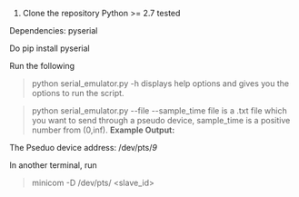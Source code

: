1. Clone the repository
Python >= 2.7 tested

Dependencies: pyserial

Do pip install pyserial

Run the following
> python serial_emulator.py -h 
displays help options and gives you the options to run the script. 

> python serial_emulator.py --file <file> --sample_time <in seconds>
file  is a .txt file which you want to send through a pseudo device, 
sample_time is a positive number from (0,inf). 
**Example Output:**

The Pseduo device address: /dev/pts/*9* 

In another terminal, run
> minicom -D /dev/pts/ <slave_id>
